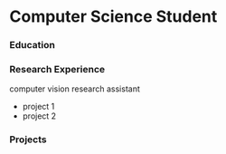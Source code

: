 # Computer Science Student

### Education

### Research Experience
computer vision research assistant
- project 1
- project 2

### Projects
  
